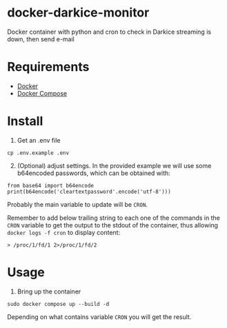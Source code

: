 # docker-darkice-monitor

Docker container with python and cron to check in Darkice streaming is down, then send e-mail

# Requirements

* [Docker](https://docs.docker.com/install/)
* [Docker Compose](https://docs.docker.com/compose/install/)

# Install

1. Get an .env file

```
cp .env.example .env
```

2. (Optional) adjust settings. In the provided example we will use some b64encoded passwords, which can be obtained with:

```
from base64 import b64encode
print(b64encode('cleartextpassword'.encode('utf-8')))
```

Probably the main variable to update will be `CRON`.

Remember to add below trailing string to each one of the commands in the `CRON` variable to get the output to the stdout of the container, thus allowing `docker logs -f cron` to display content:

```
> /proc/1/fd/1 2>/proc/1/fd/2
```

# Usage

1. Bring up the container

```
sudo docker compose up --build -d
```

Depending on what contains variable `CRON` you will get the result.
